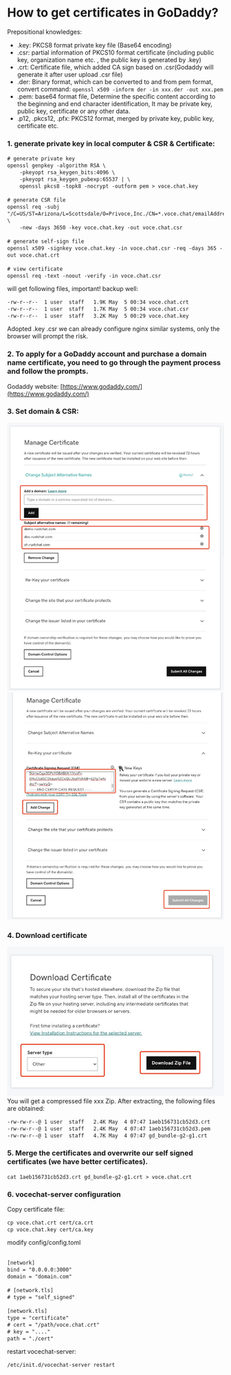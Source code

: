# How to get certificates in GoDaddy?

Prepositional knowledges:
* .key: PKCS8 format private key file (Base64 encoding)
* .csr: partial information of PKCS10 format certificate (including public key, organization name etc. , the public key is generated by .key)  
* .crt: Certificate file, which added CA sign based on .csr(Godaddy will generate it after user upload .csr file)
* .der: Binary format, which can be converted to and from pem format, convert command: `openssl x509 -inform der -in xxx.der -out xxx.pem`  
* .pem: base64 format file, Determine the specific content according to the beginning and end character identification, It may be private key, public key, certificate or any other data.  
* .p12, .pkcs12, .pfx: PKCS12 format, merged by private key, public key, certificate etc.  

### 1. generate private key in local computer & CSR & Certificate:
```shell
# generate private key
openssl genpkey -algorithm RSA \
    -pkeyopt rsa_keygen_bits:4096 \
    -pkeyopt rsa_keygen_pubexp:65537 | \
    openssl pkcs8 -topk8 -nocrypt -outform pem > voce.chat.key

# generate CSR file   
openssl req -subj "/C=US/ST=Arizona/L=Scottsdale/O=Privoce,Inc./CN=*.voce.chat/emailAddress=api.privoce@gmail.com" \
    -new -days 3650 -key voce.chat.key -out voce.chat.csr
       
# generate self-sign file
openssl x509 -signkey voce.chat.key -in voce.chat.csr -req -days 365 -out voce.chat.crt

# view certificate
openssl req -text -noout -verify -in voce.chat.csr
```

will get following files, important! backup well:
```shell
-rw-r--r--  1 user  staff   1.9K May  5 00:34 voce.chat.crt
-rw-r--r--  1 user  staff   1.7K May  5 00:34 voce.chat.csr
-rw-r--r--  1 user  staff   3.2K May  5 00:29 voce.chat.key
```
Adopted .key .csr we can already configure nginx similar systems, only the browser will prompt the risk.

### 2. To apply for a GoDaddy account and purchase a domain name certificate, you need to go through the payment process and follow the prompts.
Godaddy website: [https://www.godaddy.com/](https://www.godaddy.com/)

### 3. Set domain & CSR:
![Godaddy-Manae-Cert](image/godaddy-manage-cert.jpg)
![Godaddy-Update-CSR](image/godaddy-update-csr.jpg)

### 4. Download certificate
![Godaddy-Download-Cert](image/godaddy-download-cert.jpg)  
You will get a compressed file xxx Zip. After extracting, the following files are obtained:
```shell
-rw-rw-r--@ 1 user  staff   2.4K May  4 07:47 1aeb156731cb52d3.crt
-rw-rw-r--@ 1 user  staff   2.4K May  4 07:47 1aeb156731cb52d3.pem
-rw-rw-r--@ 1 user  staff   4.7K May  4 07:47 gd_bundle-g2-g1.crt
```
### 5. Merge the certificates and overwrite our self signed certificates (we have better certificates).
```shell
cat 1aeb156731cb52d3.crt gd_bundle-g2-g1.crt > voce.chat.crt
```


### 6. vocechat-server configuration
Copy certificate file:
```
cp voce.chat.crt cert/ca.crt
cp voce.chat.key cert/ca.key
```
modify config/config.toml
```shell

[network]
bind = "0.0.0.0:3000"
domain = "domain.com"

# [network.tls]
# type = "self_signed"

[network.tls]
type = "certificate"
# cert = "/path/voce.chat.crt"
# key = "...."
path = "./cert"
```
restart vocechat-server:
```shell
/etc/init.d/vocechat-server restart
```

<!--
```shell
server {
    listen 443;
    server_name www.xxx.com;
    ssl	on;
    ssl_certificate /usr/local/ssl/domain.crt;
    ssl_certificate_key /usr/local/ssl/domain.key;
}
```
-->